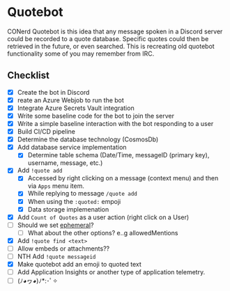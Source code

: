 # Quotebot
CONerd Quotebot is this idea that any message spoken in a Discord server could be recorded to a quote database. Specific quotes could then be retrieved in the future, or even searched.  This is recreating old quotebot functionality some of you may remember from IRC.

## Checklist
- [x] Create the bot in Discord
- [x] reate an Azure Webjob to run the bot
- [x] Integrate Azure Secrets Vault integration
- [x] Write some baseline code for the bot to join the server
- [x] Write a simple baseline interaction with the bot responding to a user
- [x] Build CI/CD pipeline
- [x] Determine the database technology (CosmosDb)
- [x] Add database service implementation
  - [x] Determine table schema (Date/Time, messageID (primary key), username, message, etc.)
- [x] Add `!quote add`
  - [x] Accessed by right clicking on a message (context menu) and then via `Apps` menu item. 
  - [x] While replying to message `/quote add`
  - [x] When using the `:quoted:` empoji
  - [x] Data storage implemenation
- [x] Add `Count of Quotes` as a user action (right click on a User)
- [ ] Should we set [ephemeral](https://github.com/discord-net/Discord.Net/blob/dev/src/Discord.Net.Core/Entities/Interactions/IDiscordInteraction.cs#L58)?
  - [ ] What about the other options? e..g allowedMentions 
- [x] Add `!quote find <text>`
- [ ] Allow embeds or attachments??
- [ ] NTH Add `!quote messageid`
- [x] Make quotebot add an emoji to quoted text
- [ ] Add Application Insights or another type of application telemetry.
- [ ] (ﾉ◕ヮ◕)ﾉ*:･ﾟ✧
